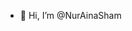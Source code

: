 - 👋 Hi, I’m @NurAinaSham


<!---
NurAinaSham/NurAinaSham is a ✨ special ✨ repository because its `README.md` (this file) appears on your GitHub profile.
You can click the Preview link to take a look at your changes.
--->
